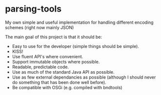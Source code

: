 # parsing-tools
My own simple and useful implementation for handling different encoding schemes (right now mainly JSON)

The main goal of this project is that it should be:
 - Easy to use for the developer (simple things should be simple).
 - KISS!
 - Use fluent API's where convenient.
 - Support immutable objects where possible.
 - Readable, predictable code.
 - Use as much of the standard Java API as possible.
 - Use as few external dependancies as possible (although I should never do something that has been done well before).
 - Be compatible with OSGi (e.g. compiled with bndtools)
